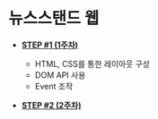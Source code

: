 # 뉴스스탠드 웹

-   **[STEP #1 (1주차)](./docs/STEP1.md)**

    -   HTML, CSS를 통한 레이아웃 구성
    -   DOM API 사용
    -   Event 조작

-   **[STEP #2 (2주차)](./docs/STEP2.md)**
